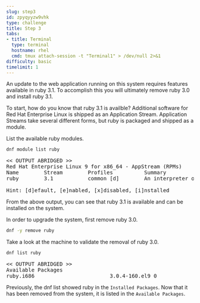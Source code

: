 ```yaml
---
slug: step3
id: zpyqyyzw9vhk
type: challenge
title: Step 3
tabs:
- title: Terminal
  type: terminal
  hostname: rhel
  cmd: tmux attach-session -t "Terminal1" > /dev/null 2>&1
difficulty: basic
timelimit: 1
---
```

An update to the web application running on this system requires features available in ruby 3.1.  To accomplish this you will ultimately remove ruby 3.0 and install ruby 3.1.

To start, how do you know that ruby 3.1 is availble?  Additional software for Red Hat Enterprise Linux is shipped as an Application Stream.  Application Streams take several different forms, but ruby is packaged and shipped as a module.

List the available ruby modules.

```bash
dnf module list ruby
```

<pre class="file">
<< OUTPUT ABRIDGED >>
Red Hat Enterprise Linux 9 for x86_64 - AppStream (RPMs)
Name        Stream        Profiles          Summary
ruby        3.1           common [d]        An interpreter of object-oriented scripting language

Hint: [d]efault, [e]nabled, [x]disabled, [i]nstalled
</pre>

From the above output, you can see that ruby 3.1 is available and can be installed on the system.

In order to upgrade the system, first remove ruby 3.0.

```bash
dnf -y remove ruby
```

Take a look at the machine to validate the removal of ruby 3.0.

```bash
dnf list ruby
```

<pre class="file">
<< OUTPUT ABRIDGED >>
Available Packages
ruby.i686                        3.0.4-160.el9_0                      rhel-9-for-x86_64-appstream-rpms
</pre>

Previously, the dnf list showed ruby in the `Installed Packages`.  Now that it has been removed from the system, it is listed in the `Available Packages`.
